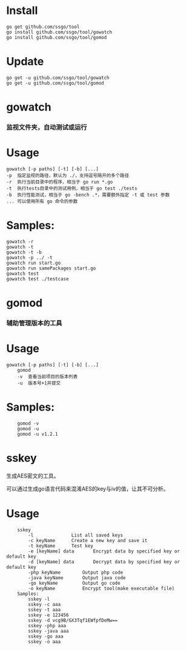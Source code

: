 
# Install

```shell
go get github.com/ssgo/tool
go install github.com/ssgo/tool/gowatch
go install github.com/ssgo/tool/gomod
```

# Update

```shell
go get -u github.com/ssgo/tool/gowatch
go get -u github.com/ssgo/tool/gomod
```


# gowatch

### 监视文件夹，自动测试或运行

# Usage

```shell
gowatch [-p paths] [-t] [-b] [...]
-p	指定监视的路径，默认为 ./，支持逗号隔开的多个路径
-r	执行当前目录中的程序，相当于 go run *.go
-t	执行tests目录中的测试用例，相当于 go test ./tests
-b	执行性能测试，相当于 go -bench .*，需要额外指定 -t 或 test 参数
...	可以使用所有 go 命令的参数
```

# Samples:

```shell
gowatch -r
gowatch -t
gowatch -t -b
gowatch -p ../ -t
gowatch run start.go
gowatch run samePackages start.go
gowatch test
gowatch test ./testcase
```

# gomod

### 辅助管理版本的工具

# Usage

```shell
gowatch [-p paths] [-t] [-b] [...]
	gomod
	-v	查看当前项目的版本列表
	-u	版本号+1并提交
```

# Samples:

```shell
	gomod -v
	gomod -u
	gomod -u v1.2.1
```

# sskey

生成AES密文的工具。

可以通过生成go语言代码来混淆AES的key与iv的值，让其不可分析。

# Usage
```shell
    sskey
        -l              List all saved keys
        -c keyName      Create a new key and save it
        -t keyName      Test key
        -e [keyName] data       Encrypt data by specified key or default key
        -d [keyName] data       Decrypt data by specified key or default key
        -php keyName        Output php code
        -java keyName       Output java code
        -go keyName         Output go code
        -o keyName          Encrypt tool(make executable file)
    Samples:
        sskey -l
        sskey -c aaa
        sskey -t aaa
        sskey -e 123456
        sskey -d vcg9B/GX3Tqf1EWfpfDeMw==
        sskey -php aaa
        sskey -java aaa
        sskey -go aaa
        sskey -o aaa    
```